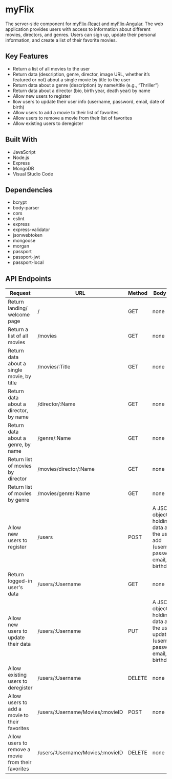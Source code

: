 # myFlix
The server-side component for [myFlix-React](https://github.com/fayerose87/myFlix-client) and [myFlix-Angular](https://github.com/fayerose87/myFlix-Angular). The web application provides users with access to information about different movies, directors, and genres. Users can sign up, update their personal information, and create a list of their favorite movies.

## Key Features
- Return a list of all movies to the user
- Return data (description, genre, director, image URL, whether it’s featured or not) about a single movie by title to the user
- Return data about a genre (description) by name/title (e.g., “Thriller”)
- Return data about a director (bio, birth year, death year) by name
- Allow new users to register
- llow users to update their user info (username, password, email, date of birth)
- Allow users to add a movie to their list of favorites
- Allow users to remove a movie from their list of favorites
- Allow existing users to deregister

## Built With
- JavaScript
- Node.js
- Express
- MongoDB
- Visual Studio Code

## Dependencies
- bcrypt
- body-parser
- cors
- eslint
- express
- express-validator
- jsonwebtoken
- mongoose
- morgan
- passport
- passport-jwt
- passport-local

## API Endpoints 

Request | URL | Method | Body Data 
--- | --- | --- | --- | 
Return landing/ welcome page |  / | GET | none 
Return a list of all movies |  /movies | GET | none 
Return data about a single movie, by title |  /movies/:Title | GET |  none
Return data about a director, by name |  /director/:Name | GET | none 
Return data about a genre, by name |  /genre/:Name | GET | none 
Return list of movies by director | /movies/director/:Name | GET | none
Return list of movies by genre | /movies/genre/:Name | GET | none
Allow new users to register |  /users | POST | A JSON object holding data about the user to add (username, password, email, birthday) 
Return logged-in user's data |  /users/:Username | GET | none 
Allow new users to update their data |  /users/:Username | PUT | A JSON object holding data about the user to update (username, password, email, birthday)  
Allow existing users to deregister |  /users/:Username | DELETE | none 
Allow users to add a movie to their favorites |  /users/:Username/Movies/:movieID | POST | none 
Allow users to remove a movie from their favorites |  /users/:Username/Movies/:movieID | DELETE | none 